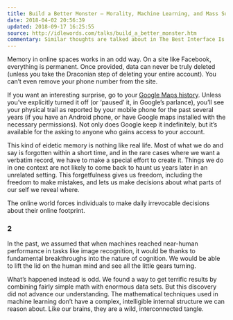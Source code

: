 ```yaml
---
title: Build a Better Monster – Morality, Machine Learning, and Mass Surveillance
date: 2018-04-02 20:56:39
updated: 2018-09-17 16:25:55
source: http://idlewords.com/talks/build_a_better_monster.htm
commentary: Similar thoughts are talked about in The Best Interface Is No Interface
---
```


Memory in online spaces works in an odd way. On a site like Facebook, everything is permanent. Once provided, data can never be truly deleted (unless you take the Draconian step of deleting your entire account). You can’t even remove your phone number from the site.

If you want an interesting surprise, go to your [Google Maps history][1]. Unless you’ve explicitly turned it off (or ‘paused’ it, in Google’s parlance), you’ll see your physical trail as reported by your mobile phone for the past several years (if you have an Android phone, or have Google maps installed with the necessary permissions). Not only does Google keep it indefinitely, but it’s available for the asking to anyone who gains access to your account.

This kind of eidetic memory is nothing like real life. Most of what we do and say is forgotten within a short time, and in the rare cases where we want a verbatim record, we have to make a special effort to create it. Things we do in one context are not likely to come back to haunt us years later in an unrelated setting. This forgetfulness gives us freedom, including the freedom to make mistakes, and lets us make decisions about what parts of our self we reveal where.

The online world forces individuals to make daily irrevocable decisions about their online footprint.

### 2

In the past, we assumed that when machines reached near-human performance in tasks like image recognition, it would be thanks to fundamental breakthroughs into the nature of cognition. We would be able to lift the lid on the human mind and see all the little gears turning.

What’s happened instead is odd. We found a way to get terrific results by combining fairly simple math with enormous data sets. But this discovery did not advance our understanding. The mathematical techniques used in machine learning don’t have a complex, intelligible internal structure we can reason about. Like our brains, they are a wild, interconnected tangle.

[1]: https://myactivity.google.com/myactivity